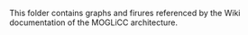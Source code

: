 ﻿This folder contains graphs and firures referenced by the Wiki documentation of the MOGLiCC architecture.